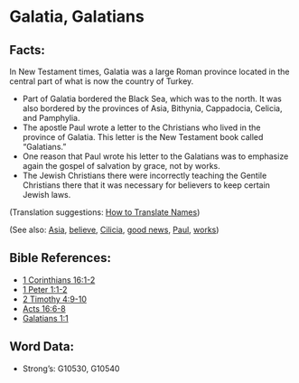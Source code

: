 # Galatia, Galatians

## Facts:

In New Testament times, Galatia was a large Roman province located in the central part of what is now the country of Turkey.

* Part of Galatia bordered the Black Sea, which was to the north. It was also bordered by the provinces of Asia, Bithynia, Cappadocia, Celicia, and Pamphylia.
* The apostle Paul wrote a letter to the Christians who lived in the province of Galatia. This letter is the New Testament book called “Galatians.”
* One reason that Paul wrote his letter to the Galatians was to emphasize again the gospel of salvation by grace, not by works.
* The Jewish Christians there were incorrectly teaching the Gentile Christians there that it was necessary for believers to keep certain Jewish laws.

(Translation suggestions: [How to Translate Names](rc://en/ta/man/translate/translate-names))

(See also: [Asia](../names/asia.md), [believe](../kt/believe.md), [Cilicia](../names/cilicia.md), [good news](../kt/goodnews.md), [Paul](../names/paul.md), [works](../kt/works.md))

## Bible References:

* [1 Corinthians 16:1-2](rc://en/tn/help/1co/16/01)
* [1 Peter 1:1-2](rc://en/tn/help/1pe/01/01)
* [2 Timothy 4:9-10](rc://en/tn/help/2ti/04/09)
* [Acts 16:6-8](rc://en/tn/help/act/16/06)
* [Galatians 1:1](rc://en/tn/help/gal/01/01)

## Word Data:

* Strong’s: G10530, G10540
